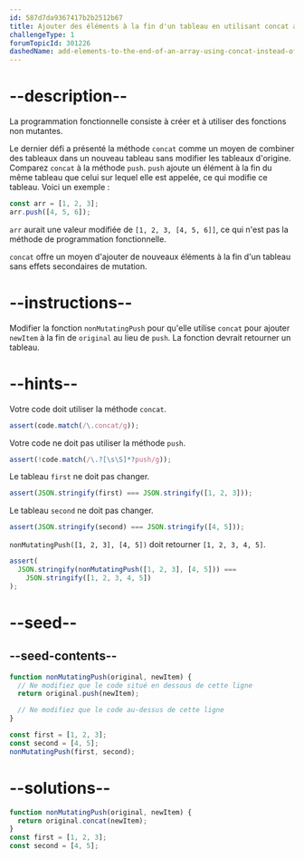 ```yaml
---
id: 587d7da9367417b2b2512b67
title: Ajouter des éléments à la fin d'un tableau en utilisant concat au lieu de push
challengeType: 1
forumTopicId: 301226
dashedName: add-elements-to-the-end-of-an-array-using-concat-instead-of-push
---
```


# --description--

La programmation fonctionnelle consiste à créer et à utiliser des fonctions non mutantes.

Le dernier défi a présenté la méthode `concat` comme un moyen de combiner des tableaux dans un nouveau tableau sans modifier les tableaux d'origine. Comparez `concat` à la méthode `push`. `push` ajoute un élément à la fin du même tableau que celui sur lequel elle est appelée, ce qui modifie ce tableau. Voici un exemple :

```js
const arr = [1, 2, 3];
arr.push([4, 5, 6]);
```

`arr` aurait une valeur modifiée de `[1, 2, 3, [4, 5, 6]]`, ce qui n'est pas la méthode de programmation fonctionnelle.

`concat` offre un moyen d'ajouter de nouveaux éléments à la fin d'un tableau sans effets secondaires de mutation.

# --instructions--

Modifier la fonction `nonMutatingPush` pour qu'elle utilise `concat` pour ajouter `newItem` à la fin de `original` au lieu de `push`. La fonction devrait retourner un tableau.

# --hints--

Votre code doit utiliser la méthode `concat`.

```js
assert(code.match(/\.concat/g));
```

Votre code ne doit pas utiliser la méthode `push`.

```js
assert(!code.match(/\.?[\s\S]*?push/g));
```

Le tableau `first` ne doit pas changer.

```js
assert(JSON.stringify(first) === JSON.stringify([1, 2, 3]));
```

Le tableau `second` ne doit pas changer.

```js
assert(JSON.stringify(second) === JSON.stringify([4, 5]));
```

`nonMutatingPush([1, 2, 3], [4, 5])` doit retourner `[1, 2, 3, 4, 5]`.

```js
assert(
  JSON.stringify(nonMutatingPush([1, 2, 3], [4, 5])) ===
    JSON.stringify([1, 2, 3, 4, 5])
);
```

# --seed--

## --seed-contents--

```js
function nonMutatingPush(original, newItem) {
  // Ne modifiez que le code situé en dessous de cette ligne
  return original.push(newItem);

  // Ne modifiez que le code au-dessus de cette ligne
}

const first = [1, 2, 3];
const second = [4, 5];
nonMutatingPush(first, second);
```

# --solutions--

```js
function nonMutatingPush(original, newItem) {
  return original.concat(newItem);
}
const first = [1, 2, 3];
const second = [4, 5];
```
